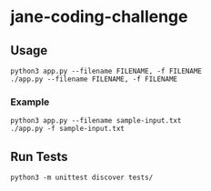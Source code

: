 # jane-coding-challenge

## Usage
```
python3 app.py --filename FILENAME, -f FILENAME
./app.py --filename FILENAME, -f FILENAME
```

### Example
```
python3 app.py --filename sample-input.txt
./app.py -f sample-input.txt
```

## Run Tests
```
python3 -m unittest discover tests/
```